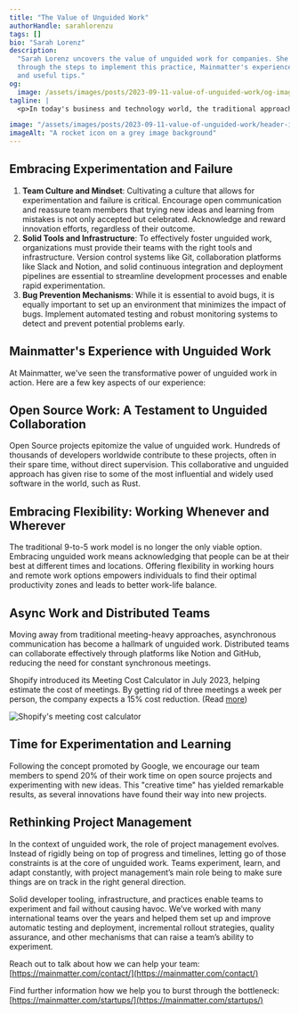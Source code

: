 ```yaml
---
title: "The Value of Unguided Work"
authorHandle: sarahlorenzu
tags: []
bio: "Sarah Lorenz"
description:
  "Sarah Lorenz uncovers the value of unguided work for companies. She goes
  through the steps to implement this practice, Mainmatter's experience with it,
  and useful tips."
og:
  image: /assets/images/posts/2023-09-11-value-of-unguided-work/og-image.jpg
tagline: |
  <p>In today's business and technology world, the traditional approach of tightly managed work processes is reaching its limits. Companies that dare to break the conventional norm are discovering the untapped potential of unguided work. By encouraging experimentation and accepting the possibility of failure, companies can create an environment that fosters innovation and empowers their teams to reach new heights of productivity and creativity.</p>

image: "/assets/images/posts/2023-09-11-value-of-unguided-work/header-illustration.jpg"
imageAlt: "A rocket icon on a grey image background"
---
```


## Embracing Experimentation and Failure

1. **Team Culture and Mindset**: Cultivating a culture that allows for
   experimentation and failure is critical. Encourage open communication and
   reassure team members that trying new ideas and learning from mistakes is not
   only accepted but celebrated. Acknowledge and reward innovation efforts,
   regardless of their outcome.
2. **Solid Tools and Infrastructure**: To effectively foster unguided work,
   organizations must provide their teams with the right tools and
   infrastructure. Version control systems like Git, collaboration platforms
   like Slack and Notion, and solid continuous integration and deployment
   pipelines are essential to streamline development processes and enable rapid
   experimentation.
3. **Bug Prevention Mechanisms**: While it is essential to avoid bugs, it is
   equally important to set up an environment that minimizes the impact of bugs.
   Implement automated testing and robust monitoring systems to detect and
   prevent potential problems early.

## Mainmatter's Experience with Unguided Work

At Mainmatter, we've seen the transformative power of unguided work in action.
Here are a few key aspects of our experience:

## Open Source Work: A Testament to Unguided Collaboration

Open Source projects epitomize the value of unguided work. Hundreds of thousands
of developers worldwide contribute to these projects, often in their spare time,
without direct supervision. This collaborative and unguided approach has given
rise to some of the most influential and widely used software in the world, such
as Rust.

## Embracing Flexibility: Working Whenever and Wherever

The traditional 9-to-5 work model is no longer the only viable option. Embracing
unguided work means acknowledging that people can be at their best at different
times and locations. Offering flexibility in working hours and remote work
options empowers individuals to find their optimal productivity zones and leads
to better work-life balance.

## Async Work and Distributed Teams

Moving away from traditional meeting-heavy approaches, asynchronous
communication has become a hallmark of unguided work. Distributed teams can
collaborate effectively through platforms like Notion and GitHub, reducing the
need for constant synchronous meetings.

Shopify introduced its Meeting Cost Calculator in July 2023, helping estimate
the cost of meetings. By getting rid of three meetings a week per person, the
company expects a 15% cost reduction. (Read
[more](https://edition.cnn.com/2023/07/12/tech/shopify-meeting-cost-calculator/index.html))

![Shopify's meeting cost calculator](/assets/images/posts/2023-09-11-value-of-unguided-work/shopify-meeting-cost-calculator.jpg)

## Time for Experimentation and Learning

Following the concept promoted by Google, we encourage our team members to spend
20% of their work time on open source projects and experimenting with new ideas.
This "creative time" has yielded remarkable results, as several innovations have
found their way into new projects.

## Rethinking Project Management

In the context of unguided work, the role of project management evolves. Instead
of rigidly being on top of progress and timelines, letting go of those
constraints is at the core of unguided work. Teams experiment, learn, and adapt
constantly, with project management’s main role being to make sure things are on
track in the right general direction.

Solid developer tooling, infrastructure, and practices enable teams to
experiment and fail without causing havoc. We’ve worked with many international
teams over the years and helped them set up and improve automatic testing and
deployment, incremental rollout strategies, quality assurance, and other
mechanisms that can raise a team’s ability to experiment.

Reach out to talk about how we can help your team:
[https://mainmatter.com/contact/](https://mainmatter.com/contact/)

Find further information how we help you to burst through the bottleneck:
[https://mainmatter.com/startups/](https://mainmatter.com/startups/)

